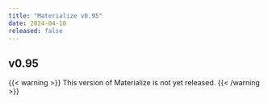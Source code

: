 ```yaml
---
title: "Materialize v0.95"
date: 2024-04-10
released: false
---
```


## v0.95

{{< warning >}}
This version of Materialize is not yet released.
{{< /warning >}}
